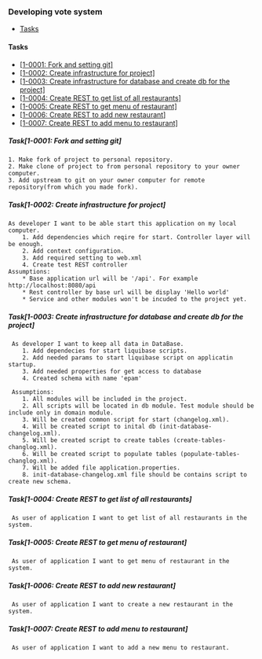 ### Developing vote system

- [Tasks](https://github.com/AzarenkaA/vote-v2/blob/tasks/tasks.md#tasks)


#### Tasks
- [[1-0001: Fork and setting git]](https://github.com/AzarenkaA/vote/blob/tasks/tasks.md#task1-0001-fork-and-setting-git)
- [[1-0002: Create infrastructure for project]](https://github.com/AzarenkaA/vote/blob/tasks/tasks.md#task1-0002-create-infrastructure-for-project)
- [[1-0003: Create infrastructure for database and create db for the project]](https://github.com/AzarenkaA/vote/blob/tasks/tasks.md#task1-0003-create-infrastructure-for-database-and-create-db-for-the-project)
- [[1-0004: Create REST to get list of all restaurants]](https://github.com/AzarenkaA/vote/blob/tasks/tasks.md#task1-0004-create-rest-to-get-list-of-all-restaurants)
- [[1-0005: Create REST to get menu of restaurant]](https://github.com/AzarenkaA/vote/blob/tasks/tasks.md#task1-0005-create-rest-to-get-menu-of-restaurant)
- [[1-0006: Create REST to add new restaurant]](https://github.com/AzarenkaA/vote/blob/tasks/tasks.md#task1-0006-create-rest-to-add-new-restaurant)
- [[1-0007: Create REST to add menu to restaurant]](https://github.com/AzarenkaA/vote/blob/tasks/tasks.md#task1-0007-create-rest-to-add-menu-to-restaurant)


##### Task[1-0001: Fork and setting git]
    1. Make fork of project to personal repository.
    2. Make clone of project to from personal repository to your owner computer.
    3. Add upstream to git on your owner computer for remote repository(from which you made fork).

##### Task[1-0002: Create infrastructure for project]
    As developer I want to be able start this application on my local computer.
        1. Add dependencies which reqire for start. Controller layer will be enough.
        2. Add context configuration.
        3. Add required setting to web.xml
        4. Create test REST controller 
    Assumptions:
        * Base application url will be '/api'. For example http://localhost:8080/api
        * Rest controller by base url will be display 'Hello world'
        * Service and other modules won't be incuded to the project yet.

##### Task[1-0003: Create infrastructure for database and create db for the project]
     As developer I want to keep all data in DataBase.
        1. Add dependecies for start liquibase scripts.
        2. Add needed params to start liquibase script on applicatin startup.
        3. Add needed properties for get access to database
        4. Created schema with name 'epam'

     Assumptions:
        1. All modules will be included in the project.
        2. All scripts will be located in db module. Test module should be include only in domain module.
        3. Will be created common script for start (changelog.xml).
        4. Will be created script to inital db (init-database-changelog.xml).
        5. Will be created script to create tables (create-tables-changlog.xml).
        6. Will be created script to populate tables (populate-tables-changlog.xml).
        7. Will be added file application.properties.
        8. init-database-changelog.xml file should be contains script to create new schema.

##### Task[1-0004: Create REST to get list of all restaurants]
     As user of application I want to get list of all restaurants in the system.

##### Task[1-0005: Create REST to get menu of restaurant]
     As user of application I want to get menu of restaurant in the system.

##### Task[1-0006: Create REST to add new restaurant]
     As user of application I want to create a new restaurant in the system.

##### Task[1-0007: Create REST to add menu to restaurant]
     As user of application I want to add a new menu to restaurant.
